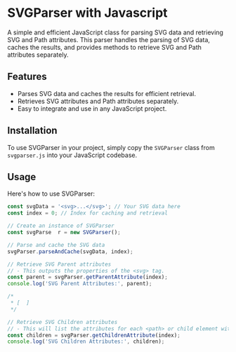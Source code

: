 # SVGParser with Javascript

A simple and efficient JavaScript class for parsing SVG data and retrieving SVG and Path attributes. This parser handles the parsing of SVG data, caches the results, and provides methods to retrieve SVG and Path attributes separately.

## Features

- Parses SVG data and caches the results for efficient retrieval.
- Retrieves SVG attributes and Path attributes separately.
- Easy to integrate and use in any JavaScript project.

## Installation

To use SVGParser in your project, simply copy the `SVGParser` class from `svgparser.js` into your JavaScript codebase.

## Usage

Here's how to use SVGParser:

```javascript
const svgData = '<svg>...</svg>'; // Your SVG data here
const index = 0; // Index for caching and retrieval

// Create an instance of SVGParser
const svgParse  r = new SVGParser();

// Parse and cache the SVG data
svgParser.parseAndCache(svgData, index);

// Retrieve SVG Parent attributes
// - This outputs the properties of the <svg> tag.
const parent = svgParser.getParentAttribute(index);
console.log('SVG Parent Attributes:', parent);

/*
 * [  ]
 */

// Retrieve SVG Children attributes
// - This will list the attributes for each <path> or child element within the SVG.
const children = svgParser.getChildrenAttribute(index);
console.log('SVG Children Attributes:', children);